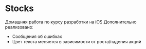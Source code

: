 # Stocks
Домашняя работа по курсу разработки на iOS
Дополнительно реализовано:

- Сообщения об ошибках
- Цвет текста меняется в зависимости от роста/падения акций
